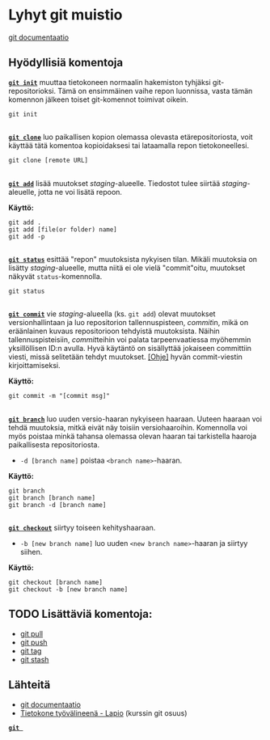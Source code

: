 # Lyhyt git muistio
[git documentaatio](https://git-scm.com/docs/)


## Hyödyllisiä komentoja

**[`git init`](https://git-scm.com/docs/git-init)** muuttaa tietokoneen normaalin hakemiston tyhjäksi git-repositorioksi. Tämä on ensimmäinen vaihe repon luonnissa, vasta tämän komennon jälkeen toiset git-komennot toimivat oikein.

```
git init
```
##

**[`git clone`](https://git-scm.com/docs/git-clone)** luo paikallisen kopion olemassa olevasta etärepositoriosta, voit käyttää tätä komentoa kopioidaksesi tai lataamalla repon tietokoneellesi.

```
git clone [remote URL]
```
##

**[`git add`](https://git-scm.com/docs/git-add)** lisää muutokset *staging*-alueelle. Tiedostot tulee siirtää *staging*-aleuelle, jotta ne voi lisätä repoon.
  
**Käyttö:**
```
git add .
git add [file(or folder) name]
git add -p
```
##

**[`git status`](https://git-scm.com/docs/git-status)** esittää "repon" muutoksista nykyisen tilan. Mikäli muutoksia on lisätty *staging*-alueelle, mutta niitä ei ole vielä "commit"oitu, muutokset näkyvät `status`-komennolla. 

```
git status
```
##

**[`git commit`](https://git-scm.com/docs/git-commit)** vie *staging*-alueella (ks. `git add`) olevat muutokset versionhallintaan ja luo repositorion tallennuspisteen, *commit*in, mikä on eräänlainen kuvaus repositorioon tehdyistä muutoksista. Näihin tallennuspisteisiin, *commit*teihin voi palata tarpeenvaatiessa myöhemmin yksillöllisen ID:n avulla. Hyvä käytäntö on sisällyttää jokaiseen committiin viesti, missä selitetään tehdyt muutokset. [[Ohje]](https://github.com/erlang/otp/wiki/writing-good-commit-messages) hyvän commit-viestin kirjoittamiseksi.

**Käyttö:**
```
git commit -m "[commit msg]"
```
##

**[`git branch`](https://git-scm.com/docs/git-branch)** luo uuden versio-haaran nykyiseen haaraan. Uuteen haaraan voi tehdä muutoksia, mitkä eivät näy toisiin versiohaaroihin. Komennolla voi myös poistaa minkä tahansa olemassa olevan haaran tai tarkistella haaroja paikallisesta repositoriosta.

* `-d [branch name]` poistaa `<branch name>`-haaran.

**Käyttö:**
```
git branch
git branch [branch name]
git branch -d [branch name]
```
##

**[`git checkout`](https://git-scm.com/docs/git-checkout)** siirtyy toiseen kehityshaaraan.

* `-b [new branch name]` luo uuden `<new branch name>`-haaran ja siirtyy siihen.

**Käyttö:**
```
git checkout [branch name]
git checkout -b [new branch name]
```

## TODO Lisättäviä komentoja:
- [git pull](https://git-scm.com/docs/git-pull)
- [git push](https://git-scm.com/docs/git-push)
- [git tag]()
- [git stash]() 

## Lähteitä
- [git documentaatio](https://git-scm.com/docs/)
- [Tietokone työvälineenä - Lapio](https://tkt-lapio.github.io/git/) (kurssin git osuus)

<link https://dzone.com/articles/top-20-git-commands-with-examples>
<link https://vm.utu.fi/document/fi_pieni-git-opas.pdf>

 **[`git `]()**
